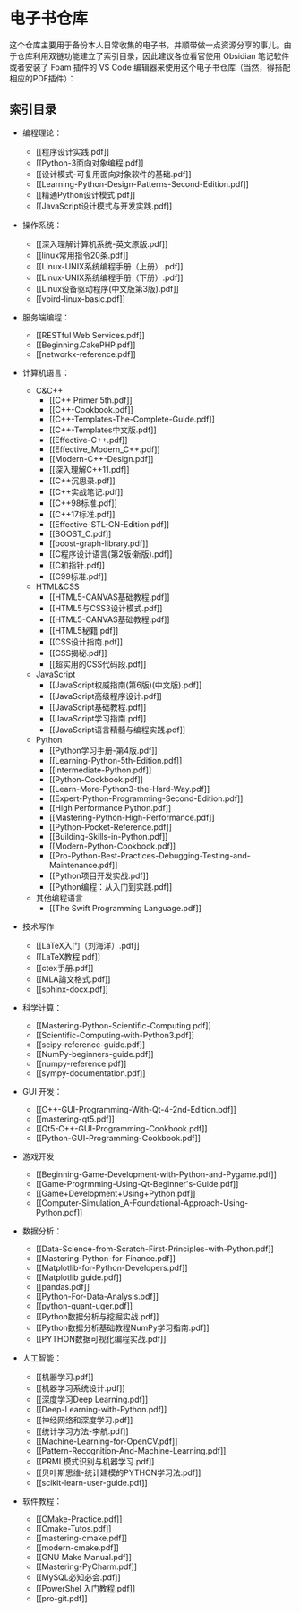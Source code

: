 # 电子书仓库

这个仓库主要用于备份本人日常收集的电子书，并顺带做一点资源分享的事儿。由于仓库利用双链功能建立了索引目录，因此建议各位看官使用 Obsidian 笔记软件或者安装了 Foam 插件的 VS Code 编辑器来使用这个电子书仓库（当然，得搭配相应的PDF插件）：

## 索引目录

- 编程理论：
  - [[程序设计实践.pdf]]
  - [[Python-3面向对象编程.pdf]]
  - [[设计模式-可复用面向对象软件的基础.pdf]]
  - [[Learning-Python-Design-Patterns-Second-Edition.pdf]]
  - [[精通Python设计模式.pdf]]
  - [[JavaScript设计模式与开发实践.pdf]]

- 操作系统：
  - [[深入理解计算机系统-英文原版.pdf]]
  - [[linux常用指令20条.pdf]]
  - [[Linux-UNIX系统编程手册（上册）.pdf]]
  - [[Linux-UNIX系统编程手册（下册）.pdf]]
  - [[Linux设备驱动程序(中文版第3版).pdf]]
  - [[vbird-linux-basic.pdf]]

- 服务端编程：
  - [[RESTful Web Services.pdf]]
  - [[Beginning.CakePHP.pdf]]
  - [[networkx-reference.pdf]]

- 计算机语言：
  - C&C++
    - [[C++ Primer 5th.pdf]]
    - [[C++-Cookbook.pdf]]
    - [[C++-Templates-The-Complete-Guide.pdf]]
    - [[C++-Templates中文版.pdf]]
    - [[Effective-C++.pdf]]
    - [[Effective_Modern_C++.pdf]]
    - [[Modern-C++-Design.pdf]]
    - [[深入理解C++11.pdf]]
    - [[C++沉思录.pdf]]
    - [[C++实战笔记.pdf]]
    - [[C++98标准.pdf]]
    - [[C++17标准.pdf]]
    - [[Effective-STL-CN-Edition.pdf]]
    - [[BOOST_C.pdf]]
    - [[boost-graph-library.pdf]]
    - [[C程序设计语言(第2版·新版).pdf]]
    - [[C和指针.pdf]]
    - [[C99标准.pdf]]
  - HTML&CSS
    - [[HTML5-CANVAS基础教程.pdf]]
    - [[HTML5与CSS3设计模式.pdf]] 
    - [[HTML5-CANVAS基础教程.pdf]]
    - [[HTML5秘籍.pdf]]
    - [[CSS设计指南.pdf]]
    - [[CSS揭秘.pdf]]
    - [[超实用的CSS代码段.pdf]]
  - JavaScript
    - [[JavaScript权威指南(第6版)(中文版).pdf]]
    - [[JavaScript高级程序设计.pdf]]
    - [[JavaScript基础教程.pdf]]
    - [[JavaScript学习指南.pdf]]
    - [[JavaScript语言精髓与编程实践.pdf]]
  - Python
    - [[Python学习手册-第4版.pdf]]
    - [[Learning-Python-5th-Edition.pdf]]
    - [[intermediate-Python.pdf]]
    - [[Python-Cookbook.pdf]]
    - [[Learn-More-Python3-the-Hard-Way.pdf]]
    - [[Expert-Python-Programming-Second-Edition.pdf]]
    - [[High Performance Python.pdf]]
    - [[Mastering-Python-High-Performance.pdf]]
    - [[Python-Pocket-Reference.pdf]]
    - [[Building-Skills-in-Python.pdf]]
    - [[Modern-Python-Cookbook.pdf]]
    - [[Pro-Python-Best-Practices-Debugging-Testing-and-Maintenance.pdf]]
    - [[Python项目开发实战.pdf]]
    - [[Python编程：从入门到实践.pdf]]
  - 其他编程语言
    - [[The Swift Programming Language.pdf]]

- 技术写作
  - [[LaTeX入门（刘海洋）.pdf]]
  - [[LaTeX教程.pdf]]
  - [[ctex手册.pdf]]
  - [[MLA論文格式.pdf]]
  - [[sphinx-docx.pdf]]

- 科学计算：
  - [[Mastering-Python-Scientific-Computing.pdf]]
  - [[Scientific-Computing-with-Python3.pdf]]
  - [[scipy-reference-guide.pdf]]
  - [[NumPy-beginners-guide.pdf]]
  - [[numpy-reference.pdf]]
  - [[sympy-documentation.pdf]]

- GUI 开发：
  - [[C++-GUI-Programming-With-Qt-4-2nd-Edition.pdf]]
  - [[mastering-qt5.pdf]]
  - [[Qt5-C++-GUI-Programming-Cookbook.pdf]]
  - [[Python-GUI-Programming-Cookbook.pdf]]

- 游戏开发
  - [[Beginning-Game-Development-with-Python-and-Pygame.pdf]]
  - [[Game-Progrmming-Using-Qt-Beginner's-Guide.pdf]]
  - [[Game+Development+Using+Python.pdf]]
  - [[Computer-Simulation_A-Foundational-Approach-Using-Python.pdf]]

- 数据分析：
  - [[Data-Science-from-Scratch-First-Principles-with-Python.pdf]]
  - [[Mastering-Python-for-Finance.pdf]]
  - [[Matplotlib-for-Python-Developers.pdf]]
  - [[Matplotlib guide.pdf]]
  - [[pandas.pdf]]
  - [[Python-For-Data-Analysis.pdf]]
  - [[python-quant-uqer.pdf]]
  - [[Python数据分析与挖掘实战.pdf]]
  - [[Python数据分析基础教程NumPy学习指南.pdf]]
  - [[PYTHON数据可视化编程实战.pdf]]

- 人工智能：
  - [[机器学习.pdf]]
  - [[机器学习系统设计.pdf]]
  - [[深度学习Deep Learning.pdf]]
  - [[Deep-Learning-with-Python.pdf]]
  - [[神经网络和深度学习.pdf]]
  - [[统计学习方法-李航.pdf]]
  - [[Machine-Learning-for-OpenCV.pdf]]
  - [[Pattern-Recognition-And-Machine-Learning.pdf]]
  - [[PRML模式识别与机器学习.pdf]]
  - [[贝叶斯思维-统计建模的PYTHON学习法.pdf]]
  - [[scikit-learn-user-guide.pdf]]

- 软件教程：
  - [[CMake-Practice.pdf]]
  - [[Cmake-Tutos.pdf]]
  - [[mastering-cmake.pdf]]
  - [[modern-cmake.pdf]]
  - [[GNU Make Manual.pdf]]
  - [[Mastering-PyCharm.pdf]]
  - [[MySQL必知必会.pdf]]
  - [[PowerShel 入门教程.pdf]]
  - [[pro-git.pdf]]
  